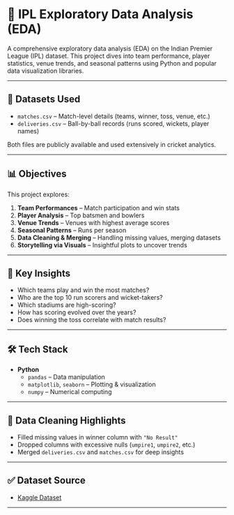 # 🏏 IPL Exploratory Data Analysis (EDA)

A comprehensive exploratory data analysis (EDA) on the Indian Premier League (IPL) dataset. This project dives into team performance, player statistics, venue trends, and seasonal patterns using Python and popular data visualization libraries.

---

## 📁 Datasets Used

- `matches.csv` – Match-level details (teams, winner, toss, venue, etc.)
- `deliveries.csv` – Ball-by-ball records (runs scored, wickets, player names)

Both files are publicly available and used extensively in cricket analytics.

---

## 📊 Objectives

This project explores:

1. **Team Performances** – Match participation and win stats  
2. **Player Analysis** – Top batsmen and bowlers  
3. **Venue Trends** – Venues with highest average scores  
4. **Seasonal Patterns** – Runs per season  
5. **Data Cleaning & Merging** – Handling missing values, merging datasets  
6. **Storytelling via Visuals** – Insightful plots to uncover trends

---

## 🧠 Key Insights

- Which teams play and win the most matches?
- Who are the top 10 run scorers and wicket-takers?
- Which stadiums are high-scoring?
- How has scoring evolved over the years?
- Does winning the toss correlate with match results?

---

## 🛠️ Tech Stack

- **Python**
  - `pandas` – Data manipulation
  - `matplotlib`, `seaborn` – Plotting & visualization
  - `numpy` – Numerical computing

---

## 🧹 Data Cleaning Highlights

- Filled missing values in winner column with `"No Result"`
- Dropped columns with excessive nulls (`umpire1`, `umpire2`, etc.)
- Merged `deliveries.csv` and `matches.csv` for deep insights

---

## ✅ Dataset Source

- [Kaggle Dataset](https://www.kaggle.com/datasets/nowke9/ipldata)

---
